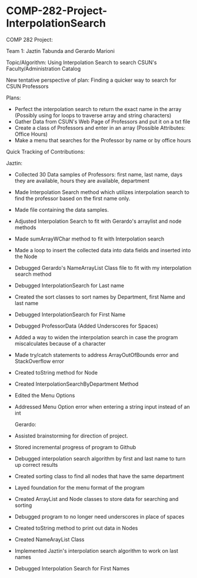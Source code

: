 # COMP-282-Project-InterpolationSearch
COMP 282 Project:

Team 1: Jaztin Tabunda and Gerardo Marioni

Topic/Algorithm: Using Interpolation Search to search CSUN's
Faculty/Administration Catalog

New tentative perspective of plan: Finding a quicker way to search for CSUN Professors


Plans:
- Perfect the interpolation search to return the exact name in the array (Possibly using for loops to traverse array and string characters)
- Gather Data from CSUN's Web Page of Professors and put it on a txt file
- Create a class of Professors and enter in an array (Possible Attributes: Office Hours)
- Make a menu that searches for the Professor by name or by office hours


Quick Tracking of Contributions:
  
  Jaztin:
- Collected 30 Data samples of Professors: first name, last name, days they are available, hours they are available, department
- Made Interpolation Search method which utilizes interpolation search to find the professor based on the first name only.
- Made file containing the data samples.
- Adjusted Interpolation Search to fit with Gerardo's arraylist and node methods
- Made sumArrayWChar method to fit with Interpolation search
- Made a loop to insert the collected data into data fields and inserted into the Node
- Debugged Gerardo's NameArrayList Class file to fit with my interpolation search method 
- Debugged InterpolationSearch for Last name 
- Created the sort classes to sort names by Department, first Name and last name
- Debugged InterpolationSearch for First Name
- Debugged ProfessorData (Added Underscores for Spaces)
- Added a way to widen the interpolation search in case the program miscalculates because of a character
- Made try/catch statements to address ArrayOutOfBounds error and StackOverflow error
- Created toString method for Node
- Created InterpolationSearchByDepartment Method
- Edited the Menu Options
- Addressed Menu Option error when entering a string input instead of an int

  Gerardo:
- Assisted brainstorming for direction of project. 
- Stored incremental progress of program to Github
- Debugged interpolation search algorithm by first and last name to turn up correct results
- Created sorting class to find all nodes that have the same department
- Layed foundation for the menu format of the program
- Created ArrayList and Node classes to store data for searching and sorting
- Debugged program to no longer need underscores in place of spaces
- Created toString method to print out data in Nodes
- Created NameArayList Class
- Implemented Jaztin's interpolation search algorithm to work on last names
- Debugged Interpolation Search for First Names



